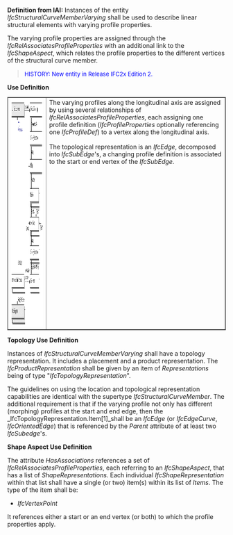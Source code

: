 **Definition
from IAI:** Instances of the entity _IfcStructuralCurveMemberVarying_ shall be used to describe linear structural elements with varying profile properties.

The varying profile properties are assigned through the _IfcRelAssociatesProfileProperties_ with an additional link to the _IfcShapeAspect_, which relates the profile properties to the different vertices of the structural curve member.

> <font color="#0000ff" size="-1"> HISTORY: New entity
in Release IFC2x Edition 2. </font>
> 


****Use
Definition****

<table border="1" cellpadding="2" cellspacing="2" width="100%">
  <tbody>
    <tr>
      <td><img alt="fig 1" src="figures/IfcStructuralCurveMemberVarying-Fig1.gif" height="525" width="632"></td>
      <td valign="top">The
varying profiles along the longitudinal axis are assigned by using
several relationships of <i>IfcRelAssociatesProfileProperties</i>,
each assigning one profile definition (<i>IfcProfileProperties</i>
optionally referencing one <i>IfcProfileDef</i>)
to a vertex along the longitudinal axis.<br>
      <br>
The topological representation is an <i>IfcEdge</i>,
decomposed into <i>IfcSubEdge</i>'s,
a changing profile definition is associated to the start or end vertex
of the <i>IfcSubEdge</i>.</td>
    </tr>
  </tbody>
</table>

****Topology
Use Definition****

Instances of _IfcStructuralCurveMemberVarying_ shall have a topology representation. It includes a placement and a product representation. The _IfcProductRepresentation_ shall be given by an item of _Representations_ being of type "_IfcTopologyRepresentation_".

The guidelines on using the location and topological representation capabilities are identical with the supertype _IfcStructuralCurveMember_. The additional requirement is that if the varying profile not only has different (morphing) profiles at the start and end edge, then the _IfcTopologyRepresentation.Item[1]_shall be an _IfcEdge_ (or _IfcEdgeCurve_, _IfcOrientedEdge_) that is referenced by the _Parent_ attribute of at least two _IfcSubedge_'s.

****Shape
Aspect Use Definition****

The attribute _HasAssociations_ references a set of _IfcRelAssociatesProfileProperties_, each referring to an _IfcShapeAspect_, that has a list of _ShapeRepresentations_. Each individual _IfcShapeRepresentation_ within that list shall have a single (or two) item(s) within its list of _Items_. The type of the item shall be:

* _IfcVertexPoint_

It references either a start or an end vertex (or both) to which the profile properties apply.